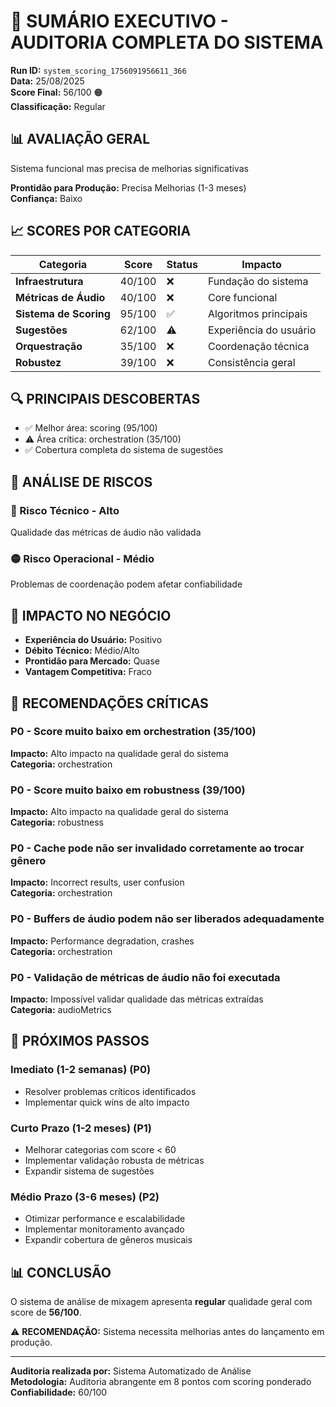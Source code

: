 # 🎯 SUMÁRIO EXECUTIVO - AUDITORIA COMPLETA DO SISTEMA

**Run ID:** `system_scoring_1756091956611_366`  
**Data:** 25/08/2025  
**Score Final:** 56/100 🟠  
**Classificação:** Regular  

## 📊 AVALIAÇÃO GERAL

Sistema funcional mas precisa de melhorias significativas

**Prontidão para Produção:** Precisa Melhorias (1-3 meses)  
**Confiança:** Baixo  

## 📈 SCORES POR CATEGORIA

| Categoria | Score | Status | Impacto |
|-----------|-------|---------|---------|
| **Infraestrutura** | 40/100 | ❌ | Fundação do sistema |
| **Métricas de Áudio** | 40/100 | ❌ | Core funcional |
| **Sistema de Scoring** | 95/100 | ✅ | Algoritmos principais |
| **Sugestões** | 62/100 | ⚠️ | Experiência do usuário |
| **Orquestração** | 35/100 | ❌ | Coordenação técnica |
| **Robustez** | 39/100 | ❌ | Consistência geral |

## 🔍 PRINCIPAIS DESCOBERTAS

- ✅ Melhor área: scoring (95/100)
- ⚠️ Área crítica: orchestration (35/100)
- ✅ Cobertura completa do sistema de sugestões

## 🚨 ANÁLISE DE RISCOS


### 🔴 Risco Técnico - Alto
Qualidade das métricas de áudio não validada

### 🟡 Risco Operacional - Médio
Problemas de coordenação podem afetar confiabilidade


## 💼 IMPACTO NO NEGÓCIO

- **Experiência do Usuário:** Positivo
- **Débito Técnico:** Médio/Alto  
- **Prontidão para Mercado:** Quase
- **Vantagem Competitiva:** Fraco

## 🎯 RECOMENDAÇÕES CRÍTICAS


### P0 - Score muito baixo em orchestration (35/100)
**Impacto:** Alto impacto na qualidade geral do sistema  
**Categoria:** orchestration

### P0 - Score muito baixo em robustness (39/100)
**Impacto:** Alto impacto na qualidade geral do sistema  
**Categoria:** robustness

### P0 - Cache pode não ser invalidado corretamente ao trocar gênero
**Impacto:** Incorrect results, user confusion  
**Categoria:** orchestration

### P0 - Buffers de áudio podem não ser liberados adequadamente
**Impacto:** Performance degradation, crashes  
**Categoria:** orchestration

### P0 - Validação de métricas de áudio não foi executada
**Impacto:** Impossível validar qualidade das métricas extraídas  
**Categoria:** audioMetrics


## 🚀 PRÓXIMOS PASSOS


### Imediato (1-2 semanas) (P0)
- Resolver problemas críticos identificados
- Implementar quick wins de alto impacto

### Curto Prazo (1-2 meses) (P1)
- Melhorar categorias com score < 60
- Implementar validação robusta de métricas
- Expandir sistema de sugestões

### Médio Prazo (3-6 meses) (P2)
- Otimizar performance e escalabilidade
- Implementar monitoramento avançado
- Expandir cobertura de gêneros musicais


## 📊 CONCLUSÃO

O sistema de análise de mixagem apresenta **regular** qualidade geral com score de **56/100**.

⚠️ **RECOMENDAÇÃO:** Sistema necessita melhorias antes do lançamento em produção.

---

**Auditoria realizada por:** Sistema Automatizado de Análise  
**Metodologia:** Auditoria abrangente em 8 pontos com scoring ponderado  
**Confiabilidade:** 60/100

